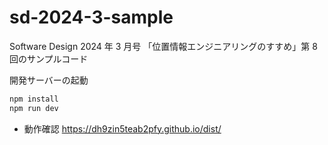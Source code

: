 # sd-2024-3-sample

Software Design 2024 年 3 月号 「位置情報エンジニアリングのすすめ」第 8 回のサンプルコード

開発サーバーの起動

```sh
npm install
npm run dev
```
- 動作確認
https://dh9zin5teab2pfy.github.io/dist/
